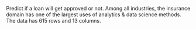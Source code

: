 Predict if a loan will get approved or not.
Among all industries, the insurance domain has one of the largest uses of analytics & data science methods.
The data has 615 rows and 13 columns.